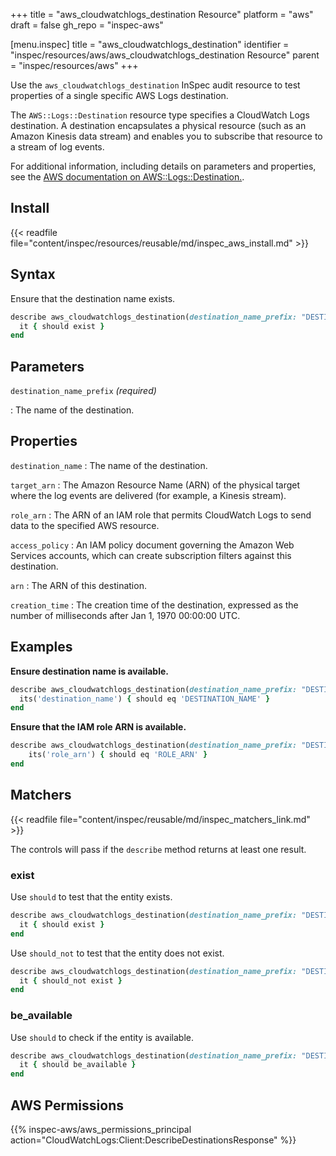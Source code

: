 +++
title = "aws_cloudwatchlogs_destination Resource"
platform = "aws"
draft = false
gh_repo = "inspec-aws"

[menu.inspec]
title = "aws_cloudwatchlogs_destination"
identifier = "inspec/resources/aws/aws_cloudwatchlogs_destination Resource"
parent = "inspec/resources/aws"
+++

Use the `aws_cloudwatchlogs_destination` InSpec audit resource to test properties of a single specific AWS Logs destination.

The `AWS::Logs::Destination` resource type specifies a CloudWatch Logs destination. A destination encapsulates a physical resource (such as an Amazon Kinesis data stream) and enables you to subscribe that resource to a stream of log events.

For additional information, including details on parameters and properties, see the [AWS documentation on AWS::Logs::Destination.](https://docs.aws.amazon.com/AWSCloudFormation/latest/UserGuide/aws-resource-logs-destination.html).

## Install

{{< readfile file="content/inspec/resources/reusable/md/inspec_aws_install.md" >}}

## Syntax

Ensure that the destination name exists.

```ruby
describe aws_cloudwatchlogs_destination(destination_name_prefix: "DESTINATION_NAME") do
  it { should exist }
end
```

## Parameters

`destination_name_prefix` _(required)_

: The name of the destination.

## Properties

`destination_name`
: The name of the destination.

`target_arn`
: The Amazon Resource Name (ARN) of the physical target where the log events are delivered (for example, a Kinesis stream).

`role_arn`
: The ARN of an IAM role that permits CloudWatch Logs to send data to the specified AWS resource.

`access_policy`
: An IAM policy document governing the Amazon Web Services accounts, which can create subscription filters against this destination.

`arn`
: The ARN of this destination.

`creation_time`
: The creation time of the destination, expressed as the number of milliseconds after Jan 1, 1970 00:00:00 UTC.

## Examples

**Ensure destination name is available.**

```ruby
describe aws_cloudwatchlogs_destination(destination_name_prefix: "DESTINATION_NAME") do
  its('destination_name') { should eq 'DESTINATION_NAME' }
end
```

**Ensure that the IAM role ARN is available.**

```ruby
describe aws_cloudwatchlogs_destination(destination_name_prefix: "DESTINATION_NAME") do
    its('role_arn') { should eq 'ROLE_ARN' }
end
```

## Matchers

{{< readfile file="content/inspec/reusable/md/inspec_matchers_link.md" >}}

The controls will pass if the `describe` method returns at least one result.

### exist

Use `should` to test that the entity exists.

```ruby
describe aws_cloudwatchlogs_destination(destination_name_prefix: "DESTINATION_NAME") do
  it { should exist }
end
```

Use `should_not` to test that the entity does not exist.

```ruby
describe aws_cloudwatchlogs_destination(destination_name_prefix: "DESTINATION_NAME") do
  it { should_not exist }
end
```

### be_available

Use `should` to check if the entity is available.

```ruby
describe aws_cloudwatchlogs_destination(destination_name_prefix: "DESTINATION_NAME") do
  it { should be_available }
end
```

## AWS Permissions

{{% inspec-aws/aws_permissions_principal action="CloudWatchLogs:Client:DescribeDestinationsResponse" %}}
